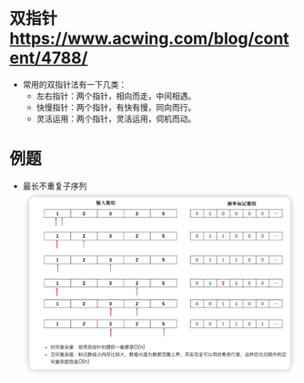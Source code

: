 # 双指针 https://www.acwing.com/blog/content/4788/

- 常用的双指针法有一下几类：
    - 左右指针：两个指针，相向而走，中间相遇。
    - 快慢指针：两个指针，有快有慢，同向而行。
    - 灵活运用：两个指针，灵活运用，伺机而动。




# 例题
- 最长不重复子序列
  ![img.png](img.png)